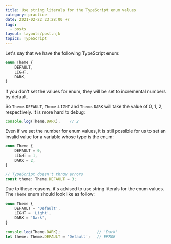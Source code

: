 ```yaml
---
title: Use string literals for the TypeScript enum values
category: practice
date: 2021-02-22 23:28:00 +7
tags:
  - posts
layout: layouts/post.njk
topics: TypeScript
---
```


Let's say that we have the following TypeScript enum:

```js
enum Theme {
    DEFAULT,
    LIGHT,
    DARK,
}
```

If you don't set the values for enum, they will be set to incremental numbers by default.

So `Theme.DEFAULT`, `Theme.LIGHT` and `Theme.DARK` will take the value of 0, 1, 2, respectively. It is more hard to debug:

```js
console.log(Theme.DARK);    // 2
```

Even if we set the number for enum values, it is still possible for us to set an invalid value for a variable whose type is the enum:

```js
enum Theme {
    DEFAULT = 0,
    LIGHT = 1,
    DARK = 2,
}

// TypeScript doesn't throw errors
const theme: Theme.DEFAULT = 3;
```

Due to these reasons, it's advised to use string literals for the enum values. The `Theme` enum should look like as follow:

```js
enum Theme {
    DEFAULT = 'Default',
    LIGHT = 'Light',
    DARK = 'Dark',
}

console.log(Theme.DARK);                // 'Dark'
let theme: Theme.DEFAULT = 'Default';   // ERROR
```